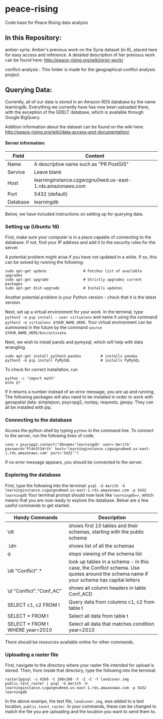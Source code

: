 # peace-rising
Code base for Peace Rising data analysis


## In this Repository: 
amber-syria: Amber's previous work on the Syria dataset (in R), placed here for easy access and reference. A detailed description of her previous work can be found here: http://peace-rising.org/wiki/prior-work/

conflict-analysis : This folder is made for the geographical conflict analysis project.

## Querying Data:
Currently, all of our data is stored in an Amazon RDS database by the name learningdb. Everything we currently have has now been uploaded there, with the exception of the GDELT database, which is available through Google BigQuery. 

Addition information about the dataset can be found on the wiki here: http://peace-rising.org/wiki/data-access-and-documentation/

#### Server information: 

| Field    | Content                                                   |
|----------|-----------------------------------------------------------|
| Name     | A descriptive name such as "PR PostGIS"                   |
| Service  | Leave blank                                               |
| Host     | learninginstance.czgwzgnu0eed.us-east-1.rds.amazonaws.com |
| Port     | 5432 (default)                                            |
| Database | learningdb                                                |

Below, we have included instructions on setting up for querying data. 

### Setting up (Ubuntu 18) 
First, make sure your computer is in a place capable of connecting to the database. If not, find your IP address and add it to the security rules for the server. 

A potential problem might arise if you have not updated in a while. If so, this can be solved by running the following: 
```
sudo apt-get update                 # Fetches list of available upgrades
sudo apt-get upgrade                # Strictly upgrades current packages
sudo apt-get dist-upgrade           # Installs updates
```

Another potential problem is your Python version - check that it is the latest version.

Next, set up a virtual environment for your work. In the terminal, type 
`python3 -m pip install --user virtualenv` and name it using the command `python3 -m virtualenv $YOUR_NAME_HERE`. Your virtual environment can be summoned in the future by the command `source $YOUR_NAME_HERE/bin/activate`. 

Next, we wish to install pands and pymysql, which will help with data wrangling. 
```
sudo apt-get install python3-pandas         # installs pandas
python3 -m pip install PyMySQL              # installs PyMySQL
```
To check for correct installation, run
```
python -c "import math"
echo $?
```
If it returns a number instead of an error message, you are up and running. 
The following packages will also need to be installed in order to work with geospatial data: simplejson, psycopg2, numpy, requests, geopy. They can all be installed with pip. 

### Connecting to the database
Access the python shell by typing `python` in the command line. To connect to the server, run the following lines of code:
```
conn = psycopg2.connect("dbname='learningdb' user='Aerith' password='Pl4n3t34rth' host='learninginstance.czgwzgnu0eed.us-east-1.rds.amazonaws.com' port='5432'")
```
If no error message appears, you should be connected to the server. 

### Exploring the database
First, type the following into the terminal: 
`psql -U Aerith -h learninginstance.czgwzgnu0eed.us-east-1.rds.amazonaws.com -p 5432 learningdb`
Your terminal prompt should now look like `learningdb=>`, which means that you are now ready to explore the database. Below are a few useful commands to get started. 

| Handy Commands                  | Description                                                                                                                          |
|---------------------------------|--------------------------------------------------------------------------------------------------------------------------------------|
| \dt                             | shows first 10 tables and their schemas, starting with the public schema                                                             |
| .\dn                            | shows list of all the schemas                                                                                                        |
| q                               | stops viewing of the schema list                                                                                                     |
| \dt "Conflict".*                | look up tables in a schema - in this case, the Conflict schema. Use quotes around the schema name if your schema has capital letters |
| \d "Conflict"."Conf_AC"         | shows all column headers in table Conf_ACD                                                                                           |
| SELECT c1, c2 FROM t            | Query data from columns c1, c2 from table t                                                                                          |
| SELECT * FROM t                 | Select all data from table t                                                                                                         |
| SELECT * FROM t WHERE year=2010 | Select all data that matches condition year=2010      

There should be resources available online for other commands. 

### Uploading a raster file 


First, navigate to the directory where your raster file intended for upload is stored. Then, from inside that directory, type the following into the terminal:
```
raster2pgsql -s 4269 -t 100x100 -F -I -C -Y landcover.img public.test_raster | psql -U Aerith -h learninginstance.czgwzgnu0eed.us-east-1.rds.amazonaws.com -p 5432 learningdb 
```
In the above exampe, the test file, `landcover.img`, was added to a test location, `public.teset_raster`. In your commands, these can be changed to match the file you are uploading and the location you want to send them to. 
